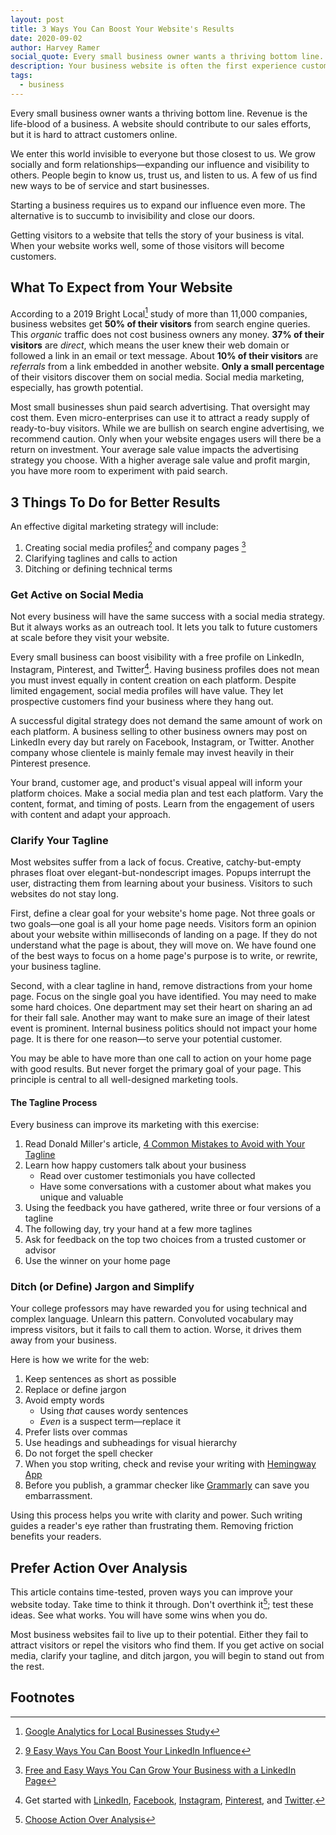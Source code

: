 ```yaml
---
layout: post
title: 3 Ways You Can Boost Your Website's Results
date: 2020-09-02
author: Harvey Ramer
social_quote: Every small business owner wants a thriving bottom line. Revenue is the life-blood of a business. A website should contribute to our sales efforts, but it is hard to attract customers online.
description: Your business website is often the first experience customers will have of your brand. Here are three ways to make it work for you.
tags:
  - business
---
```


Every small business owner wants a thriving bottom line. Revenue is the life-blood of a business. A website should contribute to our sales efforts, but it is hard to attract customers online.

We enter this world invisible to everyone but those closest to us. We grow socially and form relationships—expanding our influence and visibility to others. People begin to know us, trust us, and listen to us. A few of us find new ways to be of service and start businesses.

Starting a business requires us to expand our influence even more. The alternative is to succumb to invisibility and close our doors.

Getting visitors to a website that tells the story of your business is vital. When your website works well, some of those visitors will become customers.

## What To Expect from Your Website

According to a 2019 Bright Local[^1] study of more than 11,000 companies, business websites get **50% of their visitors** from search engine queries. This _organic_ traffic does not cost business owners any money. **37% of their visitors** are _direct_, which means the user knew their web domain or followed a link in an email or text message. About **10% of their visitors** are _referrals_ from a link embedded in another website. **Only a small percentage** of their visitors discover them on social media. Social media marketing, especially, has growth potential.

Most small businesses shun paid search advertising. That oversight may cost them. Even micro-enterprises can use it to attract a ready supply of ready-to-buy visitors. While we are bullish on search engine advertising, we recommend caution. Only when your website engages users will there be a return on investment. Your average sale value impacts the advertising strategy you choose. With a higher average sale value and profit margin, you have more room to experiment with paid search.

## 3 Things To Do for Better Results

An effective digital marketing strategy will include:

1. Creating social media profiles[^2] and company pages [^3]
2. Clarifying taglines and calls to action
3. Ditching or defining technical terms

### Get Active on Social Media

Not every business will have the same success with a social media strategy. But it always works as an outreach tool. It lets you talk to future customers at scale before they visit your website.

Every small business can boost visibility with a free profile on LinkedIn, Instagram, Pinterest, and Twitter[^4]. Having business profiles does not mean you must invest equally in content creation on each platform. Despite limited engagement, social media profiles will have value. They let prospective customers find your business where they hang out.

A successful digital strategy does not demand the same amount of work on each platform. A business selling to other business owners may post on LinkedIn every day but rarely on Facebook, Instagram, or Twitter. Another company whose clientele is mainly female may invest heavily in their Pinterest presence.

Your brand, customer age, and product's visual appeal will inform your platform choices. Make a social media plan and test each platform. Vary the content, format, and timing of posts. Learn from the engagement of users with content and adapt your approach.

### Clarify Your Tagline

Most websites suffer from a lack of focus. Creative, catchy-but-empty phrases float over elegant-but-nondescript images. Popups interrupt the user, distracting them from learning about your business. Visitors to such websites do not stay long.

First, define a clear goal for your website's home page. Not three goals or two goals—one goal is all your home page needs. Visitors form an opinion about your website within milliseconds of landing on a page. If they do not understand what the page is about, they will move on. We have found one of the best ways to focus on a home page's purpose is to write, or rewrite, your business tagline.

Second, with a clear tagline in hand, remove distractions from your home page. Focus on the single goal you have identified. You may need to make some hard choices. One department may set their heart on sharing an ad for their fall sale. Another may want to make sure an image of their latest event is prominent. Internal business politics should not impact your home page. It is there for one reason—to serve your potential customer.

You may be able to have more than one call to action on your home page with good results. But never forget the primary goal of your page. This principle is central to all well-designed marketing tools.

#### The Tagline Process

Every business can improve its marketing with this exercise:

1. Read Donald Miller's article, [4 Common Mistakes to Avoid with Your Tagline](http://buildingastorybrand.com/4-common-mistakes-to-avoid-with-your-tagline/)
2. Learn how happy customers talk about your business
   - Read over customer testimonials you have collected
   - Have some conversations with a customer about what makes you unique and valuable
3. Using the feedback you have gathered, write three or four versions of a tagline
4. The following day, try your hand at a few more taglines
5. Ask for feedback on the top two choices from a trusted customer or advisor
6. Use the winner on your home page

### Ditch (or Define) Jargon and Simplify

Your college professors may have rewarded you for using technical and complex language. Unlearn this pattern. Convoluted vocabulary may impress visitors, but it fails to call them to action. Worse, it drives them away from your business.

Here is how we write for the web:

1. Keep sentences as short as possible
2. Replace or define jargon
3. Avoid empty words
   - Using _that_ causes wordy sentences
   - _Even_ is a suspect term—replace it
4. Prefer lists over commas
5. Use headings and subheadings for visual hierarchy
6. Do not forget the spell checker
7. When you stop writing, check and revise your writing with [Hemingway App](https://hemingwayapp.com/)
8. Before you publish, a grammar checker like [Grammarly](https://www.grammarly.com/) can save you embarrassment.

Using this process helps you write with clarity and power. Such writing guides a reader's eye rather than frustrating them. Removing friction benefits your readers.

## Prefer Action Over Analysis

This article contains time-tested, proven ways you can improve your website today. Take time to think it through. Don't overthink it[^5]; test these ideas. See what works. You will have some wins when you do.

Most business websites fail to live up to their potential. Either they fail to attract visitors or repel the visitors who find them. If you get active on social media, clarify your tagline, and ditch jargon, you will begin to stand out from the rest.

## Footnotes

[^1]: [Google Analytics for Local Businesses Study](https://www.brightlocal.com/research/google-analytics-for-local-businesses-study/)
[^2]: [9 Easy Ways You Can Boost Your LinkedIn Influence](https://www.harveyramer.com/article/how-to-grow-linkedin/)
[^3]: [Free and Easy Ways You Can Grow Your Business with a LinkedIn Page](https://www.harveyramer.com/article/free-easy-grow-linkedin/)
[^4]: Get started with [LinkedIn](https://www.linkedin.com), [Facebook](https://www.facebook.com/business), [Instagram](https://business.instagram.com/), [Pinterest](https://business.pinterest.com/), and [Twitter](https://business.twitter.com/en/basics/create-a-twitter-business-profile.html).
[^5]: [Choose Action Over Analysis](https://www.harveyramer.com/article/choose-action-over-analysis/)
